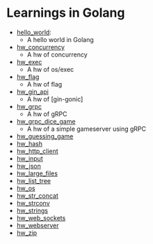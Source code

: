 # Learnings in Golang

* [hello_world](https://github.com/OGLinuk/ptp/blob/master/go/hello_world/main.go): 
    * A hello world in Golang
* [hw_concurrency](https://github.com/OGLinuk/ptp/blob/master/go/hw_concurrency/main.go)
    * A hw of concurrency
* [hw_exec](https://github.com/OGLinuk/ptp/blob/master/go/hw_exec/main.go)
    * A hw of os/exec
* [hw_flag](https://github.com/OGLinuk/ptp/blob/master/go/hw_flag/main.go)
    * A hw of flag
* [hw_gin_api](https://github.com/OGLinuk/ptp/blob/master/go/hw_gin_api/main.go)
    * A hw of [gin-gonic]
* [hw_grpc](https://github.com/OGLinuk/ptp/tree/master/go/hw_grpc)
    * A hw of gRPC
* [hw_grpc_dice_game](https://github.com/OGLinuk/ptp/tree/master/go/hw_grpc_dice_game)
    * A hw of a simple gameserver using gRPC
* [hw_guessing_game](https://github.com/OGLinuk/ptp/blob/master/go/hw_guessing_game/main.go)
* [hw_hash](https://github.com/OGLinuk/ptp/blob/master/go/hw_hash/main.go)
* [hw_http_client](https://github.com/OGLinuk/ptp/blob/master/go/hw_http_client/main.go)
* [hw_input](https://github.com/OGLinuk/ptp/blob/master/go/hw_input/main.go)
* [hw_json](https://github.com/OGLinuk/ptp/blob/master/go/hw_json/main.go)
* [hw_large_files](https://github.com/OGLinuk/ptp/blob/master/go/hw_large_files/main.go)
* [hw_list_tree](https://github.com/OGLinuk/ptp/blob/master/go/hw_list_tree/main.go)
* [hw_os](https://github.com/OGLinuk/ptp/blob/master/go/hw_os/main.go)
* [hw_str_concat](https://github.com/OGLinuk/ptp/blob/master/go/hw_str_concat/main.go)
* [hw_strconv](https://github.com/OGLinuk/ptp/blob/master/go/hw_strconv/main.go)
* [hw_strings](https://github.com/OGLinuk/ptp/blob/master/go/hw_strings/main.go)
* [hw_web_sockets](https://github.com/OGLinuk/ptp/tree/master/go/hw_web_sockets)
* [hw_webserver]()
* [hw_zip](https://github.com/OGLinuk/ptp/blob/master/go/hw_zip/main.go)